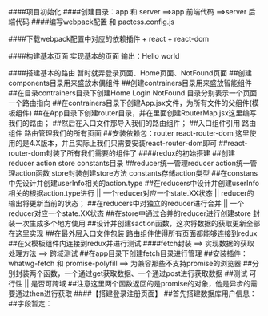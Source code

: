 ####项目初始化
####创建目录：app  和 server
  ==>app     前端代码
  ==>server  后端代码
####编写webpack配置 和 pactcss.config.js

####下载webpack配置中对应的依赖插件 + react + react-dom

####构建基本页面 实现基本的页面 输出：Hello world

####搭建基本的路由  暂时就弄登录页面、Home页面、NotFound页面
    ##创建components目录用来盛放木偶组件
    ##创建contrainers目录用来盛放智能组件
    ##在目录contrainers目录下创建Home Login NotFound 目录分别表示一个页面一个路由指向
    ##在contrainers目录下创建App.jsx文件，为所有文件的父组件(模板组件)
    ##在App目录下创建router目录，并在里面创建RouterMap.jsx这里编写我们的路由；
    ##然后在入口文件那导入我们的路由组件；
    ##入口组件引用 路由组件 路由管理我们的所有页面
    ##安装依赖包：router react-router-dom 这里使用的是4.X版本，并且实际上我们只需要安装react-router-dom即可
    ##react-router-dom封装了所有我们需要的组件了
####redux的初始搭建
    ##创建reducer  action  store  constants目录
    ##reducer统一管理reducer  action统一管理action函数  store封装创建store方法  constants存储action类型
    ##在constans中先设计并创建userInfo相关的action.type
    ##在reducers中设计并创建userInfo相关的根据action.type进行 || 一个reducer对应一个state.XX状态  || reducer的输出将更新当前的状态；
    ##在reducers中对独立的reducer进行合并   || 一个reducer对应一个state.XX状态
    ##在store中通过合并的reducer进行创建store  封装一次生成多个地方使用
    ##设计并创建saction函数，这次将数据的获取更新全部在这里实现
    ##在最外层入口文件包装 路由组件使得所有页面都能够连接到redux
    ##在父模板组件内连接到redux并进行测试
####fetch封装  ==> 实现数据的获取处理方法 ==> 跨域测试
    ##在app目录下创建fetch目录进行管理
    ##安装插件：whatwg-fetch  和  promise-polyfill ==> 为兼容那些不支持promise的浏览器
    ##分别封装两个函数，一个通过get获取数据、一个通过post进行获取数据
    ##测试  可行性 || 是否可跨域
    ##注意这里两个函数返回的是promise的对象，他是异步的需要通过then进行获取
####【搭建登录注册页面】
    ##首先搭建数据库用户信息：
    ##字段暂定：







